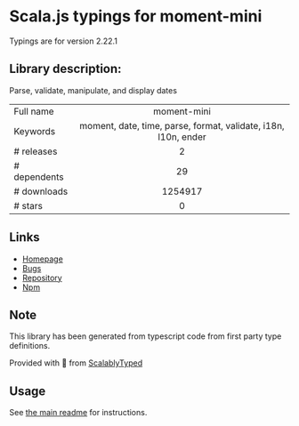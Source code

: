 
# Scala.js typings for moment-mini

Typings are for version 2.22.1

## Library description:
Parse, validate, manipulate, and display dates

|                    |                 |
| ------------------ | :-------------: |
| Full name          | moment-mini |
| Keywords           | moment, date, time, parse, format, validate, i18n, l10n, ender |
| # releases         | 2 |
| # dependents       | 29 |
| # downloads        | 1254917 |
| # stars            | 0 |

## Links
- [Homepage](https://github.com/ksloan/moment-mini#readme)
- [Bugs](https://github.com/ksloan/moment-mini/issues)
- [Repository](https://github.com/ksloan/moment-mini)
- [Npm](https://www.npmjs.com/package/moment-mini)
    


## Note
This library has been generated from typescript code from first party type definitions.

Provided with :purple_heart: from [ScalablyTyped](https://github.com/oyvindberg/ScalablyTyped)

## Usage
See [the main readme](../../readme.md) for instructions.


